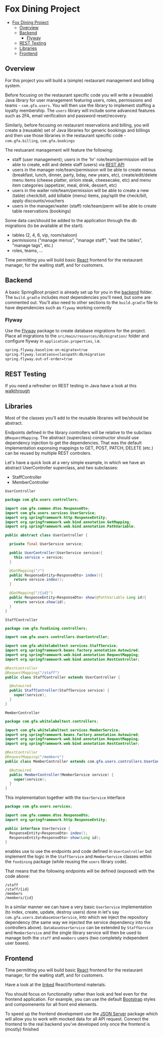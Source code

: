 # Fox Dining Project

- [Fox Dining Project](#fox-dining-project)
  - [Overview](#overview)
  - [Backend](#backend)
    - [Flyway](#flyway)
  - [REST Testing](#rest-testing)
  - [Libraries](#libraries)
  - [Frontend](#frontend)

## Overview

For this project you will build a (simple) restaurant management and billing system.

Before focusing on the restaurant specific code you will write a (reusable) Java library for user management featuring users, roles, permissions and teams - `com.gfa.users`. You will then use the library to implement staffing a loyalty membership. The `users` library will include some advanced features such as 2FA, email verification and password reset/recovery.

Similarly, before focusing on restaurant reservations and billing, you will create a (reusable) set of Java libraries for generic bookings and billings and then use those libraries in the restaurant specific code - `com.gfa.billing`, `com.gfa.bookings`

The restuarant management will feature the following:
- staff (user management); users in the 'hr' role/team/permission will be able to create, edit and delete staff (users) via [REST API](README.md#useful-links)
- users in the manager role/team/permission will be able to create menus (breakfast, lunch, dinner, party, bday, new years, etc), create/edit/delete menu items (cheese platter, sirloin steak, cheesecake, etc) and menu item categories (appetizer, meal, drink, dessert, etc)
- users in the waiter role/team/permission will be able to create a new (table) check/bill, add billable (menu) items, pay/split the check/bill, apply discounts/vouchers
- users in the manager/waiter (staff) role/team/perm will be able to create table reservations (bookings)

Some data can/should be added to the application through the db migrations (to be available at the start):
- tables (2, 4, 6, vip, room/saloon)
- permissions ("manage menus", "manage staff", "wait the tables", "manage tags", etc.)
- roles, teams, ...

Time permitting you will build basic [React](https://reactjs.org/) frontend for the restaurant manager, for the waiting staff, and for customers.

## Backend

A basic SpringBoot project is already set up for you in the [backend](backend/) folder. The `build.gradle` includes most dependencies you'll need, but some are commented out. You'll also need to other sections to the `build.gradle` file to have dependencies such as `flyway` working correctly

### Flyway

Use the [Flyway](https://flywaydb.org/) package to create database migrations for the project. Place all migrations to the `src/main/resources/db/migration/` folder and configure flyway in `application.properties`, i.e.

```bash
spring.flyway.baseline-on-migrate=true
spring.flyway.locations=classpath:db/migration
spring.flyway.out-of-order=true
```

## REST Testing

If you need a refresher on REST testing in Java have a look at this [walkthrough](docs/walkthrough-rest-test.md)

## Libraries

Most of the classes you'll add to the reusable libraries will be/should be abstract. 

Endpoints defined in the library controllers will be relative to the subclass `@RequestMapping`. The abstract (superclass) constructor should use dependency injection to get the dependencies. That was the default implementation exponsing mappings to GET, POST, PATCH, DELETE (etc.) can be reused by multiple REST controlers. 

Let's have a quick look at a very simple example, in which we have an abstract UserController superclass, and two subclasses:
- StaffController
- MemberController

`UserController`
```java
package com.gfa.users.controllers;

import com.gfa.common.dtos.ResponseDto;
import com.gfa.users.services.UserService;
import org.springframework.http.ResponseEntity;
import org.springframework.web.bind.annotation.GetMapping;
import org.springframework.web.bind.annotation.PathVariable;

public abstract class UserController {

  private final UserService service;

  public UserController(UserService service){
    this.service = service;
  }

  @GetMapping("/")
  public ResponseEntity<ResponseDto> index(){
    return service.index();
  }

  @GetMapping("/{id}")
  public ResponseEntity<ResponseDto> show(@PathVariable Long id){
    return service.show(id);
  }
}
```

`StaffController`
```java
package com.gfa.foxdining.controllers;

import com.gfa.users.controllers.UserController;

import com.gfa.whitelabeltest.services.StaffService;
import org.springframework.beans.factory.annotation.Autowired;
import org.springframework.web.bind.annotation.RequestMapping;
import org.springframework.web.bind.annotation.RestController;

@RestController
@RequestMapping("/staff")
public class StaffController extends UserController {

  @Autowired
  public StaffController(StaffService service) {
    super(service);
  }
}
```

`MemberController`
```java
package com.gfa.whitelabeltest.controllers;

import com.gfa.whitelabeltest.services.MemberService;
import org.springframework.beans.factory.annotation.Autowired;
import org.springframework.web.bind.annotation.RequestMapping;
import org.springframework.web.bind.annotation.RestController;

@RestController
@RequestMapping("/members")
public class MemberController extends com.gfa.users.controllers.UserController {

  @Autowired
  public MemberController(MemberService service) {
    super(service);
  }
}
```

This implementation together with the `UserService` interface

```java
package com.gfa.users.services;

import com.gfa.common.dtos.ResponseDto;
import org.springframework.http.ResponseEntity;

public interface UserService {
  ResponseEntity<ResponseDto> index();
  ResponseEntity<ResponseDto> show(Long id);
}
```

enables use to use the endpoints and code defined in `UserController` but implement the logic in the `StaffService` and `MemberService` classes within the `foxdining` package (while reusing the `users` library code). 

That means that the following endpoints will be defined (exposed) with the code above:
```
/staff
/staff/{id}
/members
/members/{id}
```

In a similar manner we can have a very basic `UserService` implementation (to index, create, update, destroy users) done in let's say `com.gfa.users.DatabaseUserService`, into which we inject the repository dependency (the same way we injected the service dependency into the controllers above). `DatabaseUserService` can be extended by `StaffService` and `MemberService` and the single library service will then be used to manage both the `staff` and `members` users (two completely independent user bases).

## Frontend

Time permitting you will build basic [React](https://reactjs.org/) frontend for the restaurant manager, for the waiting staff, and for customers.

Have a look at the [linked](MATERIALS.md#frontend) React/frontend materials.

You should focus on functionality rather than look and feel even for the frontend application. For example, you can use the default [Bootstrap](https://getbootstrap.com/docs/5.0/getting-started/introduction/) styles and compomenents for all front end elements.

To speed up the frontend development use the [JSON Server](https://www.npmjs.com/package/json-server) package which will allow you to work with mocked data for all API request. Connect the frontend to the real backend you've developed only once the frontend is (mostly) finished